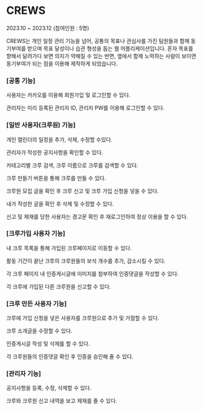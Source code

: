 # CREWS
2023.10 ~ 2023.12 (참여인원 : 5명)

CREWS는 개인 일정 관리 기능을 넘어, 공통의 목표나 관심사를 가진 팀원들과 함께 동기부여를 받으며 목표 달성이나 습관 형성을 돕는 웹 어플리케이션입니다. 혼자 목표를 향해서 달려가다 보면 의지가 약해질 수 있는 반면, 옆에서 함께 노력하는 사람이 보이면 동기부여가 되는 점을 이용해 제작하게 되었습니다.

### [공통 기능]
사용자는 카카오를 이용해 회원가입 및 로그인할 수 있다.

관리자는 미리 등록된 관리자 ID, 관리자 PW를 이용해 로그인할 수 있다.

### [일반 사용자(크루원) 기능]
개인 캘린더의 일정을 추가, 삭제, 수정할 수있다.

관리자가 작성한 공지사항을 확인할 수 있다.

카테고리별 크루 검색, 크루 이름으로 크루를 검색할 수 있다.

크루 만들기 버튼을 통해 크루를 만들 수 있다. 

크루원 모집 글을 확인 후 크루 신고 및 크루 가입 신청을 넣을 수 있다.

내가 작성한 글을 확인 후 삭제 및 수정할 수 있다.

신고 및 제재를 당한 사용자는 경고문 확인 후 재로그인하여 정상 이용을 할 수 있다.

### [크루가입 사용자 기능]
내 크루 목록을 통해 가입된 크루페이지로 이동할 수 있다.

활동 기간이 끝난 크루의 크루원들의 보석 개수를 추가, 감소시킬 수 있다.

각 크루 페이지 내 인증게시글에 이미지를 첨부하여 인증댓글을 작성할 수 있다.

각 크루에 가입된 다른 크루원을 신고할 수 있다.

### [크루 만든 사용자 기능]
크루에 가입 신청을 넣은 사용자를 크루원으로 추가 및 거절할 수 있다.

크루 소개글을 수정할 수 있다.

인증게시글 작성 및 삭제를 할 수 있다.

각 크루원들의 인증댓글 확인 후 인증을 승인해 줄 수 있다.


### [관리자 기능]
공지사항을 등록, 수정, 삭제할 수 있다.

크루와 크루원 신고 내역을 보고 제재를 줄 수 있다.

